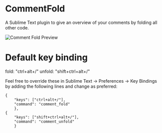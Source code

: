 # CommentFold
A Sublime Text plugin to give an overview of your comments by folding all other code.

![Comment Fold Preview](comment_fold-preview.gif)

# Default key binding
fold: "ctrl+alt+/"
unfold: "shift+ctrl+alt+/"

Feel free to override these in Sublime Text -> Preferences -> Key Bindings by adding the following lines and change as preferred:

```
{
    "keys": ["ctrl+alt+/"],
    "command": "comment_fold"
	},
{
    "keys": ["shift+ctrl+alt+/"],
    "command": "comment_unfold"
	}
```

